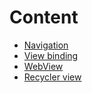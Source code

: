 # Content
- [Navigation](https://github.com/RenatSayf/AndroidCheatSheet/blob/master/sections/Navigation.md)
- [View binding](https://github.com/RenatSayf/AndroidCheatSheet/blob/master/sections/View%20binding.md)
- [WebView](https://github.com/RenatSayf/AndroidCheatSheet/blob/master/sections/WebView.md)
- [Recycler view](https://github.com/RenatSayf/AndroidCheatSheet/blob/master/sections/Recycler%20view.md)
